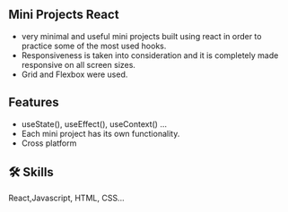 ## Mini Projects React

- very minimal and useful mini projects built using react in order to practice some of the most used hooks.
- Responsiveness is taken into consideration and it is completely made responsive on all screen sizes.
- Grid and Flexbox were used.


## Features

- useState(), useEffect(), useContext() ...
- Each mini project has its own functionality.
- Cross platform

## 🛠 Skills
React,Javascript, HTML, CSS...

